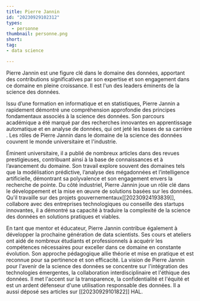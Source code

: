 ```yaml
---
title: Pierre Jannin
id: "20230929102312"
types:
  - personne
thumbnail: personne.png
short: 
tag:
- data science

---
```

Pierre Jannin est une figure clé dans le domaine des données, apportant des contributions significatives par son expertise et son engagement dans ce domaine en pleine croissance. Il est l'un des leaders éminents de la science des données.

Issu d’une formation en informatique et en statistiques, Pierre Jannin a rapidement démontré une compréhension approfondie des principes fondamentaux associés à la science des données. Son parcours académique a été marqué par des recherches innovantes en apprentissage automatique et en analyse de données, qui ont jeté les bases de sa carrière . Les rôles de Pierre Jannin dans le domaine de la science des données couvrent le monde universitaire et l'industrie.

Éminent universitaire, il a publié de nombreux articles dans des revues prestigieuses, contribuant ainsi à la base de connaissances et à l’avancement du domaine. Son travail explore souvent des domaines tels que la modélisation prédictive, l’analyse des mégadonnées et l’intelligence artificielle, démontrant sa polyvalence et son engagement envers la recherche de pointe. Du côté industriel, Pierre Jannin joue un rôle clé dans le développement et la mise en œuvre de solutions basées sur les données. Qu'il travaille sur des projets gouvernementaux[[20230924193839]], collabore avec des entreprises technologiques ou conseille des startups innovantes, il a démontré sa capacité à traduire la complexité de la science des données en solutions pratiques et viables.

En tant que mentor et éducateur, Pierre Jannin contribue également à développer la prochaine génération de data scientists. Ses cours et ateliers ont aidé de nombreux étudiants et professionnels à acquérir les compétences nécessaires pour exceller dans ce domaine en constante évolution. Son approche pédagogique allie théorie et mise en pratique et est reconnue pour sa pertinence et son efficacité. La vision de Pierre Jannin pour l'avenir de la science des données se concentre sur l'intégration des technologies émergentes, la collaboration interdisciplinaire et l'éthique des données. Il met l'accent sur la transparence, la confidentialité et l'équité et est un ardent défenseur d'une utilisation responsable des données. Il a aussi déposé ses articles sur [[20230929101822]] HAL.
